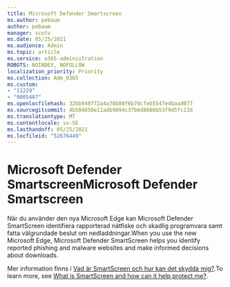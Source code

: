 ```yaml
---
title: Microsoft Defender Smartscreen
ms.author: pebaum
author: pebaum
manager: scotv
ms.date: 05/25/2021
ms.audience: Admin
ms.topic: article
ms.service: o365-administration
ROBOTS: NOINDEX, NOFOLLOW
localization_priority: Priority
ms.collection: Adm_O365
ms.custom:
- "11229"
- "9005487"
ms.openlocfilehash: 32bb940772a4a78b00f6b70cfeb5547e4baad077
ms.sourcegitcommit: 4b504650e11adb9894c37b6d8608b53f9d5fc13d
ms.translationtype: MT
ms.contentlocale: sv-SE
ms.lasthandoff: 05/25/2021
ms.locfileid: "52676449"
---
```

# <a name="microsoft-defender-smartscreen"></a><span data-ttu-id="4e534-102">Microsoft Defender Smartscreen</span><span class="sxs-lookup"><span data-stu-id="4e534-102">Microsoft Defender Smartscreen</span></span>

<span data-ttu-id="4e534-103">När du använder den nya Microsoft Edge kan Microsoft Defender SmartScreen identifiera rapporterad nätfiske och skadlig programvara samt fatta välgrundade beslut om nedladdningar.</span><span class="sxs-lookup"><span data-stu-id="4e534-103">When you use the new Microsoft Edge, Microsoft Defender SmartScreen helps you identify reported phishing and malware websites and make informed decisions about downloads.</span></span>

<span data-ttu-id="4e534-104">Mer information finns i [Vad är SmartScreen och hur kan det skydda mig?](https://support.microsoft.com/microsoft-edge/what-is-smartscreen-and-how-can-it-help-protect-me-1c9a874a-6826-be5e-45b1-67fa445a74c8).</span><span class="sxs-lookup"><span data-stu-id="4e534-104">To learn more, see [What is SmartScreen and how can it help protect me?](https://support.microsoft.com/microsoft-edge/what-is-smartscreen-and-how-can-it-help-protect-me-1c9a874a-6826-be5e-45b1-67fa445a74c8).</span></span>

